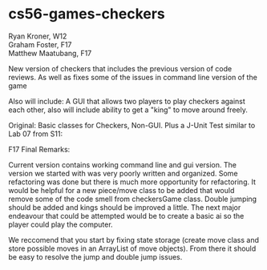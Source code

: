 # cs56-games-checkers

Ryan Kroner, W12  
Graham Foster, F17  
Matthew Maatubang, F17

New version of checkers that includes the previous version of code reviews.
As well as fixes some of the issues in command line version of the game

Also will include: A GUI that allows two players to play checkers against each other, also will include ability to get a "king" to move around freely.

Original: Basic classes for Checkers, Non-GUI. Plus a J-Unit Test similar to Lab 07 from S11:

F17 Final Remarks:

Current version contains working command line and gui version.
The version we started with was very poorly written and organized. Some refactoring was done but there is much more opportunity for refactoring. 
It would be helpful for a new piece/move class to be added that would remove some of the code smell from checkersGame class.
Double jumping should be added and kings should be improved a little. 
The next major endeavour that could be attempted would be to create a basic ai so the player could play the computer.

We reccomend that you start by fixing state storage (create move class and store possible moves in an ArrayList of move objects). From there it should be easy to resolve the jump and double jump issues. 
